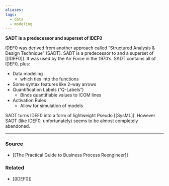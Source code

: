```yaml
---
aliases: 
tags:
  - data
  - modeling
---
```

**SADT is a predecessor and superset of IDEF0**

IDEF0 was derived from another approach called “Structured Analysis & Design Technique” (SADT). SADT is a predecessor to and a superset of [[IDEF0]]. It was used by the Air Force in the 1970’s. SADT contains all of IDEF0, plus:

- Data modeling
    - which ties into the functions
- Some syntax features like 2-way arrows
- Quantification Labels (”Q-Labels”)
    - Binds quantifiable values to ICOM lines
- Activation Rules
    - Allow for simulation of models

SADT turns IDEF0 into a form of lightweight Pseudo [[SysML]]. However SADT (like IDEF0, unfortunately) seems to be almost completely abandoned.

---

### Source
- [[The Practical Guide to Business Process Reengineer]]

### Related
- [[IDEF0]]